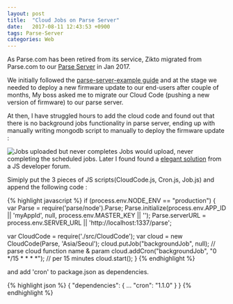 ```yaml
---
layout: post
title:  "Cloud Jobs on Parse Server"
date:   2017-08-11 12:43:53 +0900
tags: Parse-Server
categories: Web
---
```

<!--script src="https://cdnjs.cloudflare.com/ajax/libs/mathjax/2.7.0/MathJax.js?config=TeX-AMS-MML_HTMLorMML" type="text/javascript"></script-->

As Parse.com has been retired from its service, Zikto migrated from Parse.com to our [Parse Server](https://github.com/parse-community/parse-server) in Jan 2017.

We initially followed the [parse-server-example guide](http://docs.parseplatform.org/parse-server/guide/) and at the stage we needed to deploy a new firmware update to our end-users after couple of months, My boss asked me to migrate our Cloud Code (pushing a new version of firmware) to our parse server.

At then, I have struggled hours to add the cloud code and found out that there is no background jobs functionality in parse server, ending up with manually writing mongodb script to manually to deploy the firmware update :

![Jobs uploaded but never completes]({{site.baseurl}}/img/2017-08-11-img1.png)
Jobs would upload, never completing the scheduled jobs. Later I found found a [elegant solution](https://gist.github.com/gimdongwoo/326133fc6a471740a5ee73a3565e1b42) from a JS developer forum.

Simiply put the 3 pieces of JS scripts(CloudCode.js, Cron.js, Job.js) and append the following code :


{% highlight javascript %}
if (process.env.NODE_ENV == "production") {
  var Parse = require('parse/node').Parse;
  Parse.initialize(process.env.APP_ID || 'myAppId', null, process.env.MASTER_KEY || '');
  Parse.serverURL = process.env.SERVER_URL || 'http://localhost:1337/parse';

  var CloudCode = require('./src/CloudCode');
  var cloud = new CloudCode(Parse, 'Asia/Seoul');
  cloud.putJob("backgroundJob", null);  // parse cloud function name & param
  cloud.addCron("backgroundJob", "0 */15 * * * *"); // per 15 minutes
  cloud.start();
}
{% endhighlight %}

and add 'cron' to package.json as dependencies.

{% highlight json %}
{
  "dependencies": {
    ...
    "cron": "1.1.0"
  }
}
{% endhighlight %}